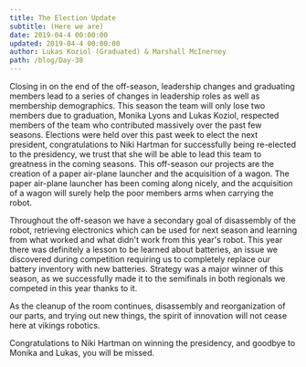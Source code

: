 ```yaml
---
title: The Election Update
subtitle: (Here we are)
date: 2019-04-4 00:00:00
updated: 2019-04-4 00:00:00
author: Lukas Koziol (Graduated) & Marshall McInerney
path: /blog/Day-38
---
```

Closing in on the end of the off-season, leadership changes and graduating members lead to a series of changes in leadership roles as well as membership demographics. This season the team will only lose two members due to graduation, Monika Lyons and Lukas Koziol, respected members of the team who contributed massively over the past few seasons. Elections were held over this past week to elect the next president, congratulations to Niki Hartman for successfully being re-elected to the presidency, we trust that she will be able to lead this team to greatness in the coming seasons.  This off-season our projects are the creation of a paper air-plane launcher and the acquisition of a wagon. The paper air-plane launcher has been coming along nicely, and the acquisition of a wagon will surely help the poor members arms when carrying the robot.

Throughout the off-season we have a secondary goal of disassembly of the robot, retrieving electronics which can be used for next season and learning from what worked and what didn't work from this year's robot. This year there was definitely a lesson to be learned about batteries, an issue we discovered during competition requiring us to completely replace our battery inventory with new batteries. Strategy was a major winner of this season, as we successfully made it to the semifinals in both regionals we competed in this year thanks to it.

As the cleanup of the room continues, disassembly and reorganization of our parts, and trying out new things, the spirit of innovation will not cease here at vikings robotics.

Congratulations to Niki Hartman on winning the presidency, and goodbye to Monika and Lukas, you will be missed.
